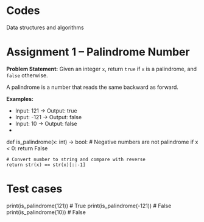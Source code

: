 # Codes
Data structures and algorithms 
# Assignment 1 – Palindrome Number

**Problem Statement:**
Given an integer `x`, return `true` if `x` is a palindrome, and `false` otherwise.

A palindrome is a number that reads the same backward as forward.

**Examples:**
- Input: 121 → Output: true
- Input: -121 → Output: false
- Input: 10 → Output: false
- 
def is_palindrome(x: int) -> bool:
    # Negative numbers are not palindrome
    if x < 0:
        return False
    
    # Convert number to string and compare with reverse
    return str(x) == str(x)[::-1]


# Test cases
print(is_palindrome(121))   # True
print(is_palindrome(-121))  # False
print(is_palindrome(10))    # False

